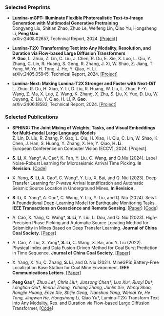 ### Selected Preprints


- **Lumina-mGPT: Illuminate Flexible Photorealistic Text-to-Image Generation with Multimodal Generative Pretraining**  
  Dongyang Liu, Shitian Zhao, Zhuo Le, Weifeng Lin, Qiao Yu, Hongsheng Li, **Peng Gao**.  
  arXiv:2408.02657, Technical Report, 2024. [[Project]](https://github.com/Alpha-VLLM/Lumina-mGPT)

- **Lumina-T2X: Transforming Text into Any Modality, Resolution, and Duration via Flow-based Large Diffusion Transformers**  
  **P. Gao**, L. Zhuo, Z. Lin, C. Liu, J. Chen, R. Du, E. Xie, X. Luo, L. Qiu, Y. Zhang, C. Lin, R. Huang, S. Geng, R. Zhang, J. Xi, W. Shao, Z. Jiang, T. Yang, W. Ye, H. Tong, J. He, Y. Qiao, H. Li.  
  arXiv:2405.05945, Technical Report, 2024. [[Project]](https://github.com/Alpha-VLLM/Lumina-T2X)

- **Lumina-Next: Making Lumina-T2X Stronger and Faster with Next-DiT**  
  L. Zhuo, R. Du, H. Xiao, Y. Li, D. Liu, R. Huang, W. Liu, L. Zhao, F.-Y. Wang, Z. Ma, X. Luo, Z. Wang, K. Zhang, X. Zhu, S. Liu, X. Yue, D. Liu, W. Ouyang, Z. Liu, Y. Qiao, H. Li, **P. Gao**.  
  arXiv:2406.18583, Technical Report, 2024. [[Project]](https://github.com/Alpha-VLLM/Lumina-T2X)



### Selected Publications
- **SPHINX: The Joint Mixing of Weights, Tasks, and Visual Embeddings for Multi-modal Large Language Models**  
  Z. Lin, D. Liu, R. Zhang, P. Gao, L. Qiu, H. Xiao, H. Qiu, C. Lin, W. Shao, K. Chen, J. Han, S. Huang, Y. Zhang, X. He, Y. Qiao, **H. Li**.  
  European Conference on Computer Vision (ECCV), 2024. [Project]





















- <strong>S. Li</strong>, X. Yang*, A. Cao*, K. Fan, Y. Liu, C. Wang, and Q.Niu (2024). Label Noise-Robust Learning for Microseismic Arrival Time Picking. <strong>In Revision.</strong> [[Code]](https://github.com/senli1073/LNRL)

- X. Yang, <strong>S. Li</strong>, A. Cao*, C. Wang*, Y. Liu, X. Bai, and Q. Niu (2023). Deep Transfer Learning for P-wave Arrival Identification and Automatic Seismic Source Location in Underground Mines. <strong>In Revision.</strong>

- <strong>S. Li</strong>, X. Yang*, A. Cao*, C. Wang, Y. Liu, Y. Liu, and Q. Niu (2024). SeisT: A Foundational Deep-Learning Model for Earthquake Monitoring Tasks. <strong>IEEE Transactions on Geoscience and Remote Sensing</strong>. [[Paper]](https://doi.org/10.1109/TGRS.2024.3371503) [[Code]](https://github.com/senli1073/SeisT)

- A. Cao, X. Yang, C. Wang*, <strong>S. Li</strong>, Y. Liu, L. Dou, and Q. Niu (2023). High-Precision Phase Picking and Automatic Source Locating Method for Seismicity in Mines Based on Deep Transfer Learning. <strong>Journal of China Coal Society</strong>. [[Paper]](https://doi.org/10.13225/j.cnki.jccs.2023.0095)

- A. Cao, Y. Liu, X. Yang*, <strong>S. Li</strong>, C. Wang, X. Bai, and Y. Liu (2022). Physical Index and Data Fusion-Driven Method for Coal Burst Prediction in Time Sequence. <strong>Journal of China Coal Society</strong>. [[Paper]](https://doi.org/10.13225/j.cnki.jccs.2022.0680)

- X. Yang, X. Yu, C. Zhang, <strong>S. Li</strong>, and Q. Niu (2021). MineGPS: Battery-Free Localization Base Station for Coal Mine Environment. <strong>IEEE Communications Letters</strong>. [[Paper]](https://doi.org/10.1109/LCOMM.2021.3081593)



- <strong>Peng Gao</strong>†*, Zhuo Le†, Chris Liu†, Junsong Chen†, Luo Xu†, Ruoyi Du†, Longtian Qiu†, Renrui Zhang, Yuhang Zhang, Junlin Xie, Wenqi Shao, Rongjie Huang, Enze Xie, Shijie Geng, Tianshuo Yang, Weicai Ye, He Tong, Jingwen He, Hongsheng Li*, Qiao Yu*, Lumina-T2X: Transform Text into Any Modality, Res. and Duration via Flow-based Large Diffusion Transformer, [[Code]](https://github.com/Alpha-VLLM/Lumina-T2X)
